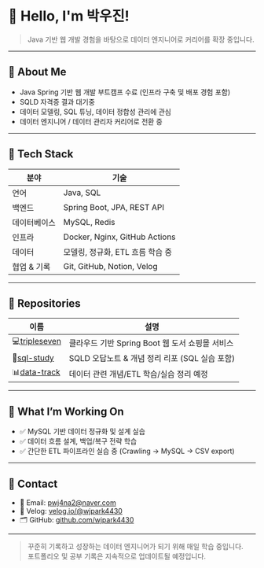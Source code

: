 # 👋 Hello, I'm 박우진!  
> Java 기반 웹 개발 경험을 바탕으로 데이터 엔지니어로 커리어를 확장 중입니다.

---

## 💼 About Me

- Java Spring 기반 웹 개발 부트캠프 수료 (인프라 구축 및 배포 경험 포함)
- SQLD 자격증 결과 대기중
- 데이터 모델링, SQL 튜닝, 데이터 정합성 관리에 관심
- 데이터 엔지니어 / 데이터 관리자 커리어로 전환 중

---

## 🔧 Tech Stack

| 분야 | 기술 |
|------|------|
| 언어 | Java, SQL |
| 백엔드 | Spring Boot, JPA, REST API |
| 데이터베이스 | MySQL, Redis |
| 인프라 | Docker, Nginx, GitHub Actions |
| 데이터 | 모델링, 정규화, ETL 흐름 학습 중 |
| 협업 & 기록 | Git, GitHub, Notion, Velog |

---

## 📂 Repositories

| 이름 | 설명 |
|------|------|
| 💻[tripleseven](https://github.com/wjpark4430/tripleseven/blob/main/README.md)| 클라우드 기반 Spring Boot 웹 도서 쇼핑몰 서비스 |
| 📘[sql-study](https://github.com/wjpark4430/sqld-study) | SQLD 오답노트 & 개념 정리 리포 (SQL 실습 포함) |
| 📊[data-track](!) | 데이터 관련 개념/ETL 학습/실습 정리 예정 |

---

## 📌 What I’m Working On

- ✅ MySQL 기반 데이터 정규화 및 설계 실습
- ✅ 데이터 흐름 설계, 백업/복구 전략 학습
- ✅ 간단한 ETL 파이프라인 실습 중 (Crawling → MySQL → CSV export)

---

## 🙋 Contact

- 📧 Email: pwj4na2@naver.com
- 📌 Velog: [velog.io/@wjpark4430](https://velog.io/@wjpark4430)
- 🗂️ GitHub: [github.com/wjpark4430](https://github.com/wjpark4430)

---

> 꾸준히 기록하고 성장하는 데이터 엔지니어가 되기 위해 매일 학습 중입니다.  
> 포트폴리오 및 공부 기록은 지속적으로 업데이트될 예정입니다.
